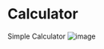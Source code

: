 # Calculator
 Simple Calculator
 ![image](https://github.com/Grxson/calculator.github.io/assets/145587704/7199fb6c-f1b7-4236-906a-1cecb53a43de)

